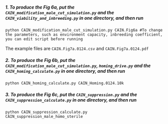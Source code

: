 ##### 1. To produce the Fig 6a, put the `CAIN_modification_male_cut_simulation.py` and the `CAIN_viability_and_inbreeding.py` in one directory, and then run   
```
python CAIN_modification_male_cut_simulation.py CAIN.Fig6a #To change the parameters, such as environment capacity, inbreeding coefficient, you can edit script before running
```
The example files are `CAIN.Fig7a.0124.csv` and `CAIN.Fig7a.0124.pdf`
##### 2. To produce the Fig 6b, put the `CAIN_modification_male_cut_simulation.py`, `homing_drive.py` and the `CAIN_homing_calculate.py` in one directory, and then run
```
python CAIN_homing_calculate.py CAIN_Homing.0124.10k
```

##### 3. To produce the Fig 6c, put the `CAIN_suppression.py` and the `CAIN_suppression_calculate.py` in one directory, and then run
```
python CAIN_suppression_calculate.py CAIN_suppression_male_homo_sterile
```

